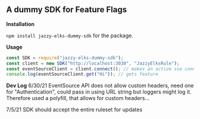## A dummy SDK for Feature Flags

**Installation**

`npm install jazzy-elks-dummy-sdk` for the package.

**Usage**

```javascript
const SDK = require("jazzy-elks-dummy-sdk");
const client = new SDK("http://localhost:3030", "JazzyElksRule");
const eventSourceClient = client.connect(); // makes an active sse connection
console.log(eventSourceClient.get("Hi")); // gets feature
```


**Dev Log**
6/30/21
EventSource API does not allow custom headers, need one for "Authentication", could pass in using URL string but loggers might log it. Therefore used a polyfill, that allows for custom headers...

7/5/21
SDK should accept the entire ruleset for updates